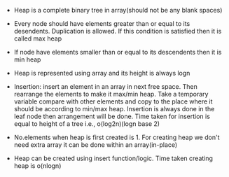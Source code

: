 * Heap is a complete binary tree in array(should not be any blank spaces)

* Every node should have elements greater than or equal to its desendents. Duplication is allowed. If this condition is satisfied then it is called max heap

* If node have elements smaller than or equal to its descendents then it is min heap

* Heap is represented using array and its height is always logn

* Insertion: insert an element in an array in next free space. Then rearrange the elements to make it max/min heap. Take a temporary variable compare with other elements and copy to the place where it should be according to min/max heap. Insertion is always done in the leaf node then arrangement will be done. Time taken for insertion is equal to height of a tree i.e., o(log2n)(logn base 2)

* No.elements when heap is first created is 1. For creating heap we don't need extra array it can be done within an array(in-place)

* Heap can be created using insert function/logic. Time taken creating heap is o(nlogn)